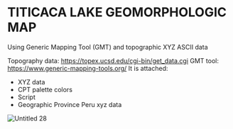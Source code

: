 # TITICACA LAKE GEOMORPHOLOGIC MAP

Using Generic Mapping Tool (GMT) and topographic XYZ ASCII data

Topography data: https://topex.ucsd.edu/cgi-bin/get_data.cgi
GMT tool: https://www.generic-mapping-tools.org/
It is attached:
- XYZ data
- CPT palette colors
- Script
- Geographic Province Peru xyz data

![Untitled 28](https://user-images.githubusercontent.com/52880203/110213982-bf0c7b00-7ea2-11eb-9916-9e13acd7c7c4.jpg)
